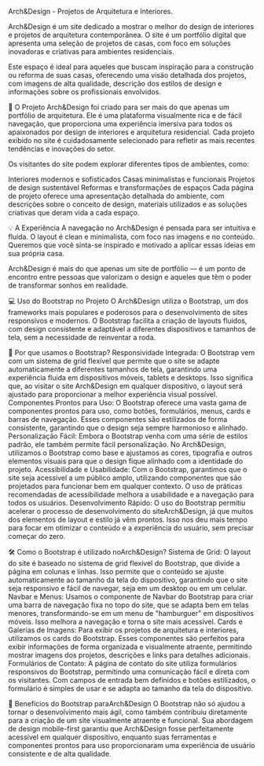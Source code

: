 Arch&Design - Projetos de Arquitetura e Interiores.

Arch&Design é um site dedicado a mostrar o melhor do design de interiores e projetos de arquitetura contemporânea. O site é um portfólio digital que apresenta uma seleção de projetos de casas, com foco em soluções inovadoras e criativas para ambientes residenciais.

Este espaço é ideal para aqueles que buscam inspiração para a construção ou reforma de suas casas, oferecendo uma visão detalhada dos projetos, com imagens de alta qualidade, descrição dos estilos de design e informações sobre os profissionais envolvidos.

🌟 O Projeto
Arch&Design foi criado para ser mais do que apenas um portfólio de arquitetura. Ele é uma plataforma visualmente rica e de fácil navegação, que proporciona uma experiência imersiva para todos os apaixonados por design de interiores e arquitetura residencial. Cada projeto exibido no site é cuidadosamente selecionado para refletir as mais recentes tendências e inovações do setor.

Os visitantes do site podem explorar diferentes tipos de ambientes, como:

Interiores modernos e sofisticados
Casas minimalistas e funcionais
Projetos de design sustentável
Reformas e transformações de espaços
Cada página de projeto oferece uma apresentação detalhada do ambiente, com descrições sobre o conceito de design, materiais utilizados e as soluções criativas que deram vida a cada espaço.

💡 A Experiência
A navegação no Arch&Design é pensada para ser intuitiva e fluida. O layout é clean e minimalista, com foco nas imagens e no conteúdo. Queremos que você sinta-se inspirado e motivado a aplicar essas ideias em sua própria casa.

Arch&Design é mais do que apenas um site de portfólio — é um ponto de encontro entre pessoas que valorizam o design e aqueles que têm o poder de transformar sonhos em realidade.

💻 Uso do Bootstrap no Projeto
O Arch&Design utiliza o Bootstrap, um dos frameworks mais populares e poderosos para o desenvolvimento de sites responsivos e modernos. O Bootstrap facilita a criação de layouts fluidos, com design consistente e adaptável a diferentes dispositivos e tamanhos de tela, sem a necessidade de reinventar a roda.

🚀 Por que usamos o Bootstrap?
Responsividade Integrada: O Bootstrap vem com um sistema de grid flexível que permite que o site se adapte automaticamente a diferentes tamanhos de tela, garantindo uma experiência fluida em dispositivos móveis, tablets e desktops. Isso significa que, ao visitar o site Arch&Design em qualquer dispositivo, o layout será ajustado para proporcionar a melhor experiência visual possível.
Componentes Prontos para Uso: O Bootstrap oferece uma vasta gama de componentes prontos para uso, como botões, formulários, menus, cards e barras de navegação. Esses componentes são estilizados de forma consistente, garantindo que o design seja sempre harmonioso e alinhado.
Personalização Fácil: Embora o Bootstrap venha com uma série de estilos padrão, ele também permite fácil personalização. No Arch&Design, utilizamos o Bootstrap como base e ajustamos as cores, tipografia e outros elementos visuais para que o design fique alinhado com a identidade do projeto.
Acessibilidade e Usabilidade: Com o Bootstrap, garantimos que o site seja acessível a um público amplo, utilizando componentes que são projetados para funcionar bem em qualquer contexto. O uso de práticas recomendadas de acessibilidade melhora a usabilidade e a navegação para todos os usuários.
Desenvolvimento Rápido: O uso do Bootstrap permitiu acelerar o processo de desenvolvimento do siteArch&Design, já que muitos dos elementos de layout e estilo já vêm prontos. Isso nos deu mais tempo para focar em otimizar o conteúdo e a experiência do usuário, sem precisar começar do zero.

🛠 Como o Bootstrap é utilizado noArch&Design?
Sistema de Grid: O layout do site é baseado no sistema de grid flexível do Bootstrap, que divide a página em colunas e linhas. Isso permite que o conteúdo se ajuste automaticamente ao tamanho da tela do dispositivo, garantindo que o site seja responsivo e fácil de navegar, seja em um desktop ou em um celular.
Navbar e Menus: Usamos o componente de Navbar do Bootstrap para criar uma barra de navegação fixa no topo do site, que se adapta bem em telas menores, transformando-se em um menu de "hamburguer" em dispositivos móveis. Isso melhora a navegação e torna o site mais acessível.
Cards e Galerias de Imagens: Para exibir os projetos de arquitetura e interiores, utilizamos os cards do Bootstrap. Esses componentes são perfeitos para exibir informações de forma organizada e visualmente atraente, permitindo mostrar imagens dos projetos, descrições e links para detalhes adicionais.
Formulários de Contato: A página de contato do site utiliza formulários responsivos do Bootstrap, permitindo uma comunicação fácil e direta com os visitantes. Com campos de entrada bem definidos e botões estilizados, o formulário é simples de usar e se adapta ao tamanho da tela do dispositivo.

🎨 Benefícios do Bootstrap paraArch&Design
O Bootstrap não só ajudou a tornar o desenvolvimento mais ágil, como também contribuiu diretamente para a criação de um site visualmente atraente e funcional. Sua abordagem de design mobile-first garantiu que Arch&Design fosse perfeitamente acessível em qualquer dispositivo, enquanto suas ferramentas e componentes prontos para uso proporcionaram uma experiência de usuário consistente e de alta qualidade.
